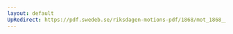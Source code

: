 ```yaml
---
layout: default
UpRedirect: https://pdf.swedeb.se/riksdagen-motions-pdf/1868/mot_1868__fk__00021/mot_1868__fk__00021_003.pdf
---
```


